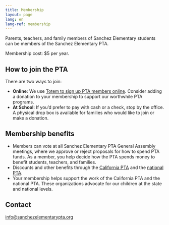 ```yaml
---
title: Membership
layout: page
lang: en
lang-ref: membership
---
```


Parents, teachers, and family members of Sanchez Elementary students can be members of the Sanchez Elementary PTA.

Membership cost: $5 per year.

## How to join the PTA

There are two ways to join:

* **Online**: We use [Totem to sign up PTA members online](https://jointotem.com/ca/san-francisco/sanchez-elementary-pta). Consider adding a donation to your membership to support our worthwhile PTA programs.
* **At School**: If you’d prefer to pay with cash or a check, stop by the office. A physical drop box is available for families who would like to join or make a donation.

## Membership benefits

* Members can vote at all Sanchez Elementary PTA General Assembly meetings, where we approve or reject proposals for how to spend PTA funds.  As a member, you help decide how the PTA spends money to benefit students, teachers, and families.
* Discounts and other benefits through the [California PTA](https://capta.org/join/member-perks/) and the [national PTA](https://www.pta.org/home/About-National-Parent-Teacher-Association/Benefits-of-PTA-Membership).
* Your membership helps support the work of the California PTA and the national PTA.  These organizations advocate for our children at the state and national levels.

## Contact

[info@sanchezelementarypta.org](mailto:info@sanchezelementarypta.org)
